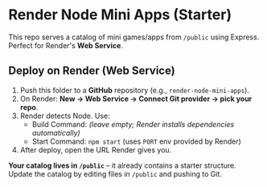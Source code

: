 
# Render Node Mini Apps (Starter)

This repo serves a catalog of mini games/apps from `/public` using Express.
Perfect for Render's **Web Service**.

## Deploy on Render (Web Service)
1. Push this folder to a **GitHub** repository (e.g., `render-node-mini-apps`).
2. On Render: **New → Web Service → Connect Git provider → pick your repo**.
3. Render detects Node. Use:
   - Build Command: *(leave empty; Render installs dependencies automatically)*
   - Start Command: `npm start`  (uses `PORT` env provided by Render)
4. After deploy, open the URL Render gives you.

**Your catalog lives in `/public`** – it already contains a starter structure.
Update the catalog by editing files in `/public` and pushing to Git.
